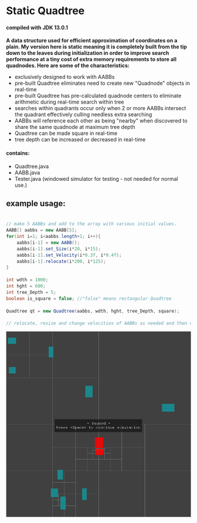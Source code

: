 # Static Quadtree

#### compiled with JDK 13.0.1

<b>A data structure used for efficient approximation of coordinates on a plain. My version here is static meaning it is completely built from the tip down to the leaves during initialization in order to improve search performance at a tiny cost of extra memory requirements to store all quadnodes. Here are some of the characteristics:</b>
- exclusively designed to work with AABBs
- pre-built Quadtree eliminates need to create new "Quadnode" objects in real-time
- pre-built Quadtree has pre-calculated quadnode centers to eliminate arithmetic during real-time search within tree
- searches within quadrants occur only when 2 or more AABBs intersect the quadrant effectively culling needless extra searching
- AABBs will reference each other as being "nearby" when discovered to share the same quadnode at maximum tree depth
- Quadtree can be made square in real-time
- tree depth can be increased or decreased in real-time

#### contains: 
- Quadtree.java
- AABB.java
- Tester.java (windowed simulator for testing - not needed for normal use.)

## example usage:
```java

// make 5 AABBs and add to the array with various initial values.
AABB[] aabbs = new AABB[5];
for(int i=1; i<aabbs.length+1; i++){
    aabbs[i-1] = new AABB();
    aabbs[i-1].set_Size(i*20, i*15);
    aabbs[i-1].set_Velocity(i*0.3f, i*0.4f);
    aabbs[i-1].relocate(i*200, i*125);
}

int wdth = 1000;
int hght = 600;
int tree_Depth = 5;
boolean is_square = false; //"false" means rectangular Quadtree

Quadtree qt = new Quadtree(aabbs, wdth, hght, tree_Depth, square);

// relocate, resize and change velocities of AABBs as needed and then call qt.update();
```
![Qt simulator](https://github.com/The-AJF/Images/blob/master/qt.png)
